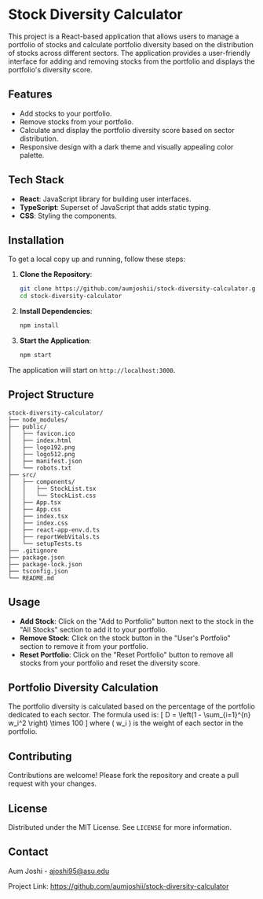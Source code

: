 
# Stock Diversity Calculator

This project is a React-based application that allows users to manage a portfolio of stocks and calculate portfolio diversity based on the distribution of stocks across different sectors. The application provides a user-friendly interface for adding and removing stocks from the portfolio and displays the portfolio's diversity score.

## Features

- Add stocks to your portfolio.
- Remove stocks from your portfolio.
- Calculate and display the portfolio diversity score based on sector distribution.
- Responsive design with a dark theme and visually appealing color palette.

## Tech Stack

- **React**: JavaScript library for building user interfaces.
- **TypeScript**: Superset of JavaScript that adds static typing.
- **CSS**: Styling the components.

## Installation

To get a local copy up and running, follow these steps:

1. **Clone the Repository**:
   ```sh
   git clone https://github.com/aumjoshii/stock-diversity-calculator.git
   cd stock-diversity-calculator
   ```

2. **Install Dependencies**:
   ```sh
   npm install
   ```

3. **Start the Application**:
   ```sh
   npm start
   ```

The application will start on `http://localhost:3000`.

## Project Structure

```
stock-diversity-calculator/
├── node_modules/
├── public/
│   ├── favicon.ico
│   ├── index.html
│   ├── logo192.png
│   ├── logo512.png
│   ├── manifest.json
│   └── robots.txt
├── src/
│   ├── components/
│   │   ├── StockList.tsx
│   │   └── StockList.css
│   ├── App.tsx
│   ├── App.css
│   ├── index.tsx
│   ├── index.css
│   ├── react-app-env.d.ts
│   ├── reportWebVitals.ts
│   └── setupTests.ts
├── .gitignore
├── package.json
├── package-lock.json
├── tsconfig.json
└── README.md
```

## Usage

- **Add Stock**: Click on the "Add to Portfolio" button next to the stock in the "All Stocks" section to add it to your portfolio.
- **Remove Stock**: Click on the stock button in the "User's Portfolio" section to remove it from your portfolio.
- **Reset Portfolio**: Click on the "Reset Portfolio" button to remove all stocks from your portfolio and reset the diversity score.

## Portfolio Diversity Calculation

The portfolio diversity is calculated based on the percentage of the portfolio dedicated to each sector. The formula used is:
\[ D = \left(1 - \sum_{i=1}^{n} w_i^2 \right) \times 100 \]
where \( w_i \) is the weight of each sector in the portfolio.

## Contributing

Contributions are welcome! Please fork the repository and create a pull request with your changes.

## License

Distributed under the MIT License. See `LICENSE` for more information.

## Contact

Aum Joshi - ajoshi95@asu.edu

Project Link: https://github.com/aumjoshii/stock-diversity-calculator

